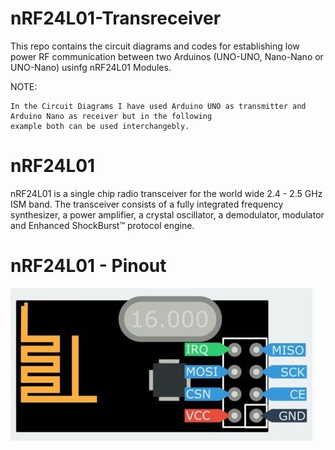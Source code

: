 # nRF24L01-Transreceiver
This repo contains the circuit diagrams and codes for establishing low power RF communication between two Arduinos (UNO-UNO, Nano-Nano or UNO-Nano) usinfg nRF24L01 Modules.

NOTE:

    In the Circuit Diagrams I have used Arduino UNO as transmitter and Arduino Nano as receiver but in the following 
    example both can be used interchangebly.

# nRF24L01
nRF24L01 is a single chip radio transceiver for the world wide 2.4 - 2.5 GHz ISM band. The transceiver consists of a fully integrated frequency synthesizer, a power amplifier, a crystal oscillator, a demodulator, modulator and Enhanced ShockBurst™ protocol engine.

# nRF24L01 - Pinout


![nRF24L01 Pinout](https://github.com/coder-KO/NRF24l01-Transreceiver/blob/master/Circuit%20Diagrams/nRF24L01%20Pinout.jpg)
